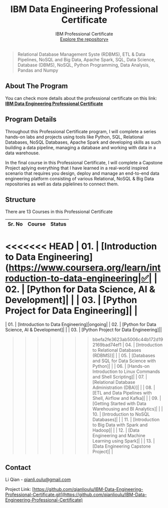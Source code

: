 
<p align="center">
 </a>
 <h1 align="center">IBM Data Engineering Professional Certificate</h1>
 <p align="center">
  IBM Professional Certificate
  <br />
  <a href=https://github.com/qianlioulu/IBM-Data-Engineering-Professional-Certificate>Explore the repository»</strong></a>
  <br />
  <br />
 </p>

</p>

> Relational Database Management Syste (RDBMS), ETL & Data Pipelines, NoSQL and Big Data, Apache Spark, SQL, Data Science, Database (DBMS), NoSQL, Python Programming, Data Analysis, Pandas and Numpy

<!-- ABOUT THE PROJECT -->

## About The Program

You can check more details about the professional certificate on this link: <a href=https://www.coursera.org/professional-certificates/ibm-data-engineer><strong>IBM Data Engineering Professional Certificate</strong></a>

## **Program Details**

Throughout this Professional Certificate program, I will complete a series hands-on labs and projects using tools like Python, SQL, Relational Databases, NoSQL Databases, Apache Spark and developing skills as such building a data pipeline, managing a database and working with data in a data warehouse.

In the final course in this Professional Certificate, I will complete a Capstone Project aplying everything that I have learned in a real-world inspired scenario that requires you design, deploy and manage an end-to-end data engineering platform consisting of various Relational, NoSQL & Big Data repositories as well as data piplelines to connect them.

## **Structure**

There are 13 Courses in this Professional Certificate

| Sr. No | Course                                                               |Status|
|:------:|----------------------------------------------------------------------------|:--:|
<<<<<<< HEAD
| 01.     | [Introduction to Data Engineering](https://www.coursera.org/learn/introduction-to-data-engineering|✅|
| 02.     | [Python for Data Science, AI & Development]| | 
| 03.     | [Python Project for Data Engineering]| |
=======
| 01.     | [Introduction to Data Engineering]|ongoing|
| 02.     | [Python for Data Science, AI & Development]| | 
| 03.     | [Python Project for Data Engineering]||
>>>>>>> bbefa2fe3623ab5006c44b172d192169bad74ef1
| 04.     | [Introduction to Relational Databases (RDBMS)]| |
| 05.     | [Databases and SQL for Data Science with Python]| | 
| 06.     | [Hands-on Introduction to Linux Commands and Shell Scripting]|
| 07.     | [Relational Database Administration (DBA)]| |
| 08.     | [ETL and Data Pipelines with Shell, Airflow and Kafka]| |
| 09.     | [Getting Started with Data Warehousing and BI Analytics]| |
| 10.     | [Introduction to NoSQL Databases]| |
| 11.     | [Introduction to Big Data with Spark and Hadoop]| |
| 12.     | [Data Engineering and Machine Learning using Spark]| |
| 13.     | [Data Engineering Capstone Project]| |

<!-- CONTACT -->

## **Contact**

Li Qian - qianli.oulu@gmail.com

Project Link: [https://github.com/qianlioulu/IBM-Data-Engineering-Professional-Certificate.git](https://github.com/qianlioulu/IBM-Data-Engineering-Professional-Certificate)

